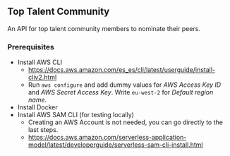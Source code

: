 ## Top Talent Community
An API for top talent community members to nominate their peers.

### Prerequisites
- Install AWS CLI
  - https://docs.aws.amazon.com/es_es/cli/latest/userguide/install-cliv2.html
  - Run `aws configure` and add dummy values for *AWS Access Key ID* and *AWS Secret Access Key*. Write `eu-west-2` for *Default region name*.
- Install Docker
- Install AWS SAM CLI (for testing locally)
  - Creating an AWS Account is not needed, you can go directly to the last steps.
  - https://docs.aws.amazon.com/serverless-application-model/latest/developerguide/serverless-sam-cli-install.html